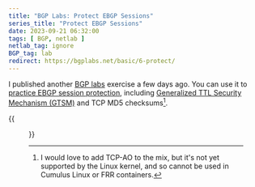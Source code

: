 ```yaml
---
title: "BGP Labs: Protect EBGP Sessions"
series_title: "Protect EBGP Sessions"
date: 2023-09-21 06:32:00
tags: [ BGP, netlab ]
netlab_tag: ignore
BGP_tag: lab
redirect: https://bgplabs.net/basic/6-protect/
---
```

I published another [BGP labs](https://bgplabs.net/) exercise a few days ago. You can use it to [practice EBGP session protection](https://bgplabs.net/basic/6-protect/), including [Generalized TTL Security Mechanism (GTSM)](/2023/03/advantages-bgp-gtsm/) and TCP MD5 checksums[^AO].

[^AO]: I would love to add TCP-AO to the mix, but it's not yet supported by the Linux kernel, and so cannot be used in Cumulus Linux or FRR containers.

{{<figure src="https://bgplabs.net/basic/topology-protect.png">}}
